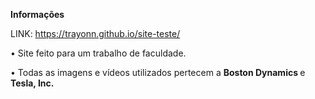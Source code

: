 <b>Informações</b>

LINK: https://trayonn.github.io/site-teste/

• Site feito para um trabalho de faculdade.

• Todas as imagens e vídeos utilizados pertecem a <b>Boston Dynamics </b> e <b>Tesla, Inc.</b>
